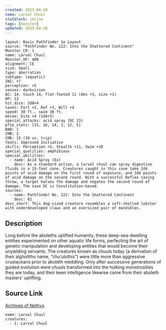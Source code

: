 ```yaml
---
created: 2023-04-28
name: Larval Chuul
statblock: inline
tags: [monster]
updated: 2023-04-28
---
```

```statblock
layout: Basic Pathfinder 1e Layout
source: "Pathfinder No. 122: Into the Shattered Continent"
Monster_CR: 1
name: Larval Chuul
Monster_XP: 400
alignment: CE
size: Small
type: aberration
subtype: (aquatic)
INI: +7
perception: +5
senses: darkvision
AC: 14, touch 14, flat-footed 11 (dex +3, size +1)
HP: 13
hit_dice: 2d8+4
saves: Fort +2, Ref +3, Will +4
speed: 30 ft., swim 30 ft.
melee: bite +4 (1d4+3)
special_attacks: acid spray (DC 13)
pf1e_stats: [15, 16, 14, 3, 12, 5]
BAB: 1
CMB: 2
CMD: 15 (19 vs. trip)
feats: Improved Initiative
skills: Perception +5, Stealth +11, Swim +10
special_qualities: amphibious
special_abilities:
  - name: Acid Spray (Ex)
    desc: As a standard action, a larval chuul can spray digestive fluids in a 15-foot cone. Creatures caught in this cone take 2d4 points of acid damage on the first round of exposure, and 1d4 points of acid damage on the second round. With a successful Reflex saving throw, a target halves the damage and negates the second round of damage. The save DC is Constitution-based.
sources:
  - name: Pathfinder No. 122: Into the Shattered Continent
    desc: 82
desc_short: This dog-sized creature resembles a soft-shelled lobster with underdeveloped claws and an oversized pair of mandibles.
```
## Description
Long before the aboleths uplifted humanity, these deep-sea-dwelling entities experimented on other aquatic life forms, perfecting the art of genetic manipulation and developing entities that would become their unyielding servants. The creatures known as chuuls today (a derivation of their alghollthu name, “chu’ulothis”) were little more than aggressive crustaceans prior to aboleth meddling. Only after successive generations of guided evolution were chuuls transformed into the hulking monstrosities they are today, and their keen intelligence likewise came from their aboleth masters’ uplifting.
## Source Link
[Archives of Nethys](https://aonprd.com/MonsterDisplay.aspx?ItemName=Larval%20Chuul)
```encounter-table
name: Larval Chuul
creatures:
  - 1: Larval Chuul
```
